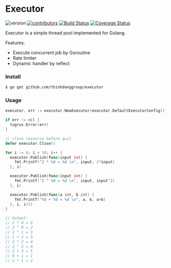 # Executor

![version](https://img.shields.io/badge/version-0.1.0-red) [![contributors](https://img.shields.io/badge/contributors-3-blue)]() [![Build Status](https://travis-ci.org/thinhdanggroup/executor.svg?branch=master)](https://travis-ci.org/thinhdanggroup/executor) [![Coverage Status](https://coveralls.io/repos/github/thinhdanggroup/executor/badge.svg?branch=master)](https://coveralls.io/github/thinhdanggroup/executor?branch=master)

Executor is a simple thread pool implemented for Golang.

Features:

- Execute concurrent job by Goroutine
- Rate limiter
- Dynamic handler by reflect

### Install

```bash
$ go get github.com/thinhdanggroup/executor
```

### Usage

```go
executor, err := executor.NewExecutor(executor.DefaultExecutorConfig())

if err != nil {
  logrus.Error(err)
}

// close resource before quit
defer executor.Close()

for i := 0; i < 10; i++ {
  executor.Publish(func(input int) {
    fmt.Printf("2 * %d = %d \n", input, 2*input)
  }, i)

  executor.Publish(func(input int) {
    fmt.Printf("2 ^ %d = %d \n", input, input^2)
  }, i)

  executor.Publish(func(a int, b int) {
    fmt.Printf("%d + %d = %d \n", a, b, a+b)
  }, i, i+1)
}

// Output:
// 2 * 0 = 0 
// 2 ^ 0 = 2 
// 2 ^ 1 = 3 
// 1 + 2 = 3 
// 2 * 2 = 4 
// 2 ^ 2 = 0 
// 2 + 3 = 5 
// 0 + 1 = 1 
// 2 * 1 = 2
```